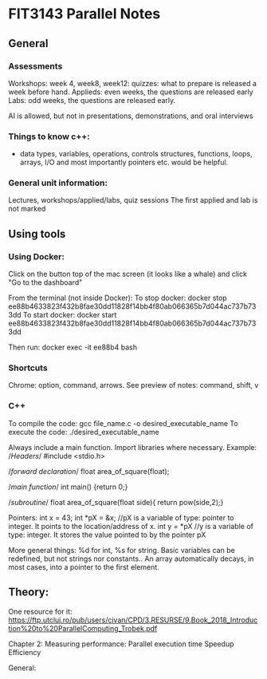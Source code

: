 # FIT3143 Parallel Notes
## General

### Assessments
Workshops: week 4, week8, week12: quizzes: what to prepare is released a week before hand.
Applieds: even weeks, the questions are released early
Labs: odd weeks, the questions are released early.

AI is allowed, but not in presentations, demonstrations, and oral interviews

### Things to know c++:
- data types, variables, operations, controls structures, functions, loops, arrays, I/O and most importantly pointers etc. would be helpful.

### General unit information:

Lectures, workshops/applied/labs, quiz sessions
The first applied and lab is not marked

## Using tools
### Using Docker:
Click on the button top of the mac screen (it looks like a whale) and click "Go to the dashboard"

From the terminal (not inside Docker):
To stop docker:
docker stop ee88b4633823f432b8fae30dd11828f14bb4f80ab066365b7d044ac737b733dd
To start docker:
docker start ee88b4633823f432b8fae30dd11828f14bb4f80ab066365b7d044ac737b733dd

Then run:
docker exec -it ee88b4 bash

### Shortcuts

Chrome: option, command, arrows.
See preview of notes: command, shift, v

### C++
To compile the code: gcc file_name.c -o desired_executable_name
To execute the code: ./desired_executable_name

Always include a main function. 
Import libraries where necessary. 
Example:
/*Headers*/
#include <stdio.h>

/*forward declaration*/
float area_of_square(float);

/*main function*/
int main() {return 0;}

/*subroutine*/
float area_of_square(float side){ return pow(side,2);}

Pointers:
int x = 43;
int *pX = &x;  //pX is a variable of type: pointer to integer. It points to the location/address of x.
int y = *pX     //y is a variable of type: integer. It stores the value pointed to by the pointer pX


More general things:
%d for int, %s for string. 
Basic variables can be redefined, but not strings nor constants..
An array automatically decays, in most cases, into a pointer to the first element. 


## Theory:
One resource for it:
https://ftp.utcluj.ro/pub/users/civan/CPD/3.RESURSE/9.Book_2018_Introduction%20to%20ParallelComputing_Trobek.pdf

Chapter 2:
Measuring performance:
Parallel execution time
Speedup
Efficiency

General:
